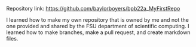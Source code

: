 Repository link:
https://github.com/baylorboyers/bpb22a_MyFirstRepo

I learned how to make my own repository that is owned by me and not the one provided and shared by the FSU department of scientific computing.
I learned how to make branches, make a pull request, and create markdown files.
